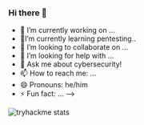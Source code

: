 ### Hi there 👋


- 🔭 I’m currently working on ...
- 🌱I’m currently learning pentesting..
- 👯 I’m looking to collaborate on ...
- 🤔 I’m looking for help with ...
- 💬 Ask me about cybersecurity!
- 📫 How to reach me: ...
- 😄 Pronouns: he/him
- ⚡ Fun fact: ...
-->

  
![tryhackme stats](https://raw.githubusercontent.com/<ruangonzalez>/<ruangonzalez>/master/assets/thm_propic.png)

